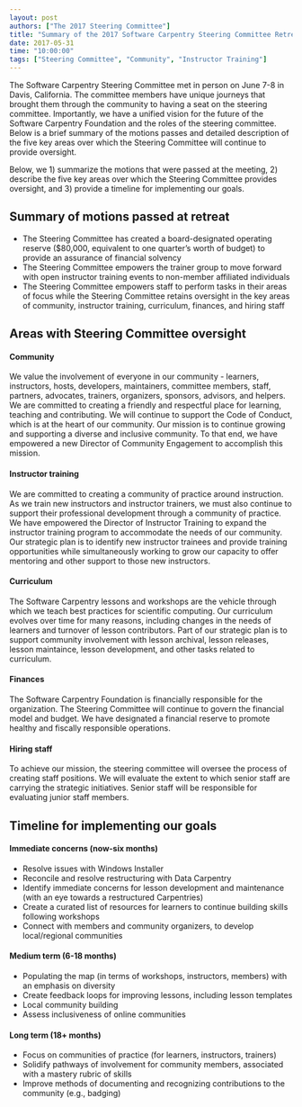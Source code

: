 ```yaml
---
layout: post
authors: ["The 2017 Steering Committee"]
title: "Summary of the 2017 Software Carpentry Steering Committee Retreat "
date: 2017-05-31
time: "10:00:00"
tags: ["Steering Committee", "Community", "Instructor Training"]
---
```


The Software Carpentry Steering Committee met in person on June 7-8 in Davis, California.   The committee members have unique journeys that brought them through the community to having a seat on the steering committee. Importantly, we have a unified vision for the future of the Software Carpentry Foundation and the roles of the steering committee. Below is a brief summary of the motions passes and detailed description of the five key areas over which the Steering Committee will continue to provide oversight. 
 
Below, we 1) summarize the motions that were passed at the meeting, 2) describe the five key areas over which the Steering Committee provides oversight, and 3) provide a timeline for implementing our goals.

## Summary of motions passed at retreat

- The Steering Committee has created a board-designated operating reserve ($80,000, equivalent to one quarter’s worth of budget) to provide an assurance of financial solvency
- The Steering Committee empowers the trainer group to move forward with open instructor training events to non-member affiliated individuals 
- The Steering Committee empowers staff to perform tasks in their areas of focus while the Steering Committee retains oversight in the key areas of community, instructor training, curriculum, finances, and hiring staff

## Areas with Steering Committee oversight
 
#### Community
We value the involvement of everyone in our community - learners, instructors, hosts, developers, maintainers, committee members, staff, partners, advocates, trainers, organizers, sponsors, advisors, and helpers. We are committed to creating a friendly and respectful place for learning, teaching and contributing. We will continue to support the Code of Conduct, which is at the heart of our community. Our mission is to continue growing and supporting a diverse and inclusive community. To that end, we have empowered a new Director of Community Engagement to accomplish this mission.
 
#### Instructor training	
We are committed to creating a community of practice around instruction. As we train new instructors and instructor trainers, we must also continue to support their professional development through a community of practice. We have empowered the Director of Instructor Training to expand the instructor training program to accommodate the needs of our community. Our strategic plan is to identify new instructor trainees and provide training opportunities while simultaneously working to grow our capacity to offer mentoring and other support to those new instructors.
 
#### Curriculum
The Software Carpentry lessons and workshops are the vehicle through which we teach best practices for scientific computing. Our curriculum evolves over time for many reasons, including changes in the needs of learners and turnover of lesson contributors. Part of our strategic plan is to support community involvement with lesson archival, lesson releases, lesson maintaince, lesson development, and other tasks related to curriculum.
 
#### Finances
The Software Carpentry Foundation is financially responsible for the organization. The Steering Committee will continue to govern the financial model and budget. We have designated a financial reserve to promote healthy and fiscally responsible operations. 
 
#### Hiring staff 
To achieve our mission, the steering committee will oversee the process of creating staff positions. We will evaluate the extent to which senior staff are carrying the strategic initiatives.  Senior staff will be responsible for evaluating junior staff members. 
 
## Timeline for implementing our goals
 
#### Immediate concerns (now-six months)
- Resolve issues with Windows Installer
- Reconcile and resolve restructuring with Data Carpentry
- Identify immediate concerns for lesson development and maintenance (with an eye towards a restructured Carpentries)
- Create a curated list of resources for learners to continue building skills following workshops
- Connect with members and community organizers, to develop local/regional communities
 
#### Medium term (6-18 months)
- Populating the map (in terms of workshops, instructors, members) with an emphasis on diversity 
- Create feedback loops for improving lessons, including lesson templates
- Local community building
- Assess inclusiveness of online communities
 
#### Long term (18+ months) 
- Focus on communities of practice (for learners, instructors, trainers)
- Solidify pathways of involvement for community members, associated with a mastery rubric of skills
- Improve methods of documenting and recognizing contributions to the community (e.g., badging)
